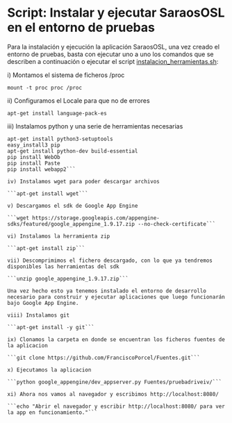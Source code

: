 # Script: Instalar y ejecutar SaraosOSL en el entorno de pruebas

Para la instalación y ejecución la aplicación SaraosOSL, una vez creado el entorno de pruebas, basta con ejecutar uno a uno los comandos que se describen a continuación o ejecutar el script [instalacion_herramientas.sh](): 

i) Montamos el sistema de ficheros /proc

```mount -t proc proc /proc```

ii) Configuramos el Locale para que no de errores 

```apt-get install language-pack-es```

iii) Instalamos python y una serie de herramientas necesarias

```apt-get install python
apt-get install python3-setuptools
easy_install3 pip
apt-get install python-dev build-essential
pip install WebOb
pip install Paste
pip install webapp2```

iv) Instalamos wget para poder descargar archivos

```apt-get install wget```

v) Descargamos el sdk de Google App Engine

```wget https://storage.googleapis.com/appengine-sdks/featured/google_appengine_1.9.17.zip --no-check-certificate```

vi) Instalamos la herramienta zip

```apt-get install zip```

vii) Descomprimimos el fichero descargado, con lo que ya tendremos disponibles las herramientas del sdk

```unzip google_appengine_1.9.17.zip```

Una vez hecho esto ya tenemos instalado el entorno de desarrollo necesario para construir y ejecutar aplicaciones que luego funcionarán bajo Google App Engine.

viii) Instalamos git

```apt-get install -y git```

ix) Clonamos la carpeta en donde se encuentran los ficheros fuentes de la aplicacion

```git clone https://github.com/FranciscoPorcel/Fuentes.git```

x) Ejecutamos la aplicacion

```python google_appengine/dev_appserver.py Fuentes/pruebadriveiv/```

xi) Ahora nos vamos al navegador y escribimos http://localhost:8080/

```echo "Abrir el navegador y escribir http://localhost:8080/ para ver la app en funcionamiento."```

